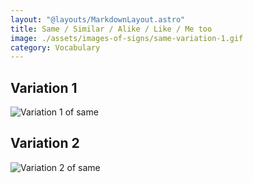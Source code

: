 ```yaml
---
layout: "@layouts/MarkdownLayout.astro"
title: Same / Similar / Alike / Like / Me too
image: ./assets/images-of-signs/same-variation-1.gif
category: Vocabulary
---
```


## Variation 1

![Variation 1 of same](@signs/same-variation-1.gif)

## Variation 2

![Variation 2 of same](@signs/same-variation-2.gif)
